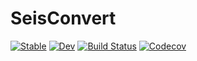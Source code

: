 # SeisConvert

[![Stable](https://img.shields.io/badge/docs-stable-blue.svg)](https://xtyangpsp.github.io/SeisConvert.jl/stable)
[![Dev](https://img.shields.io/badge/docs-dev-blue.svg)](https://xtyangpsp.github.io/SeisConvert.jl/dev)
[![Build Status](https://travis-ci.com/xtyangpsp/SeisConvert.jl.svg?branch=master)](https://travis-ci.com/xtyangpsp/SeisConvert.jl)
[![Codecov](https://codecov.io/gh/xtyangpsp/SeisConvert.jl/branch/master/graph/badge.svg)](https://codecov.io/gh/xtyangpsp/SeisConvert.jl)
